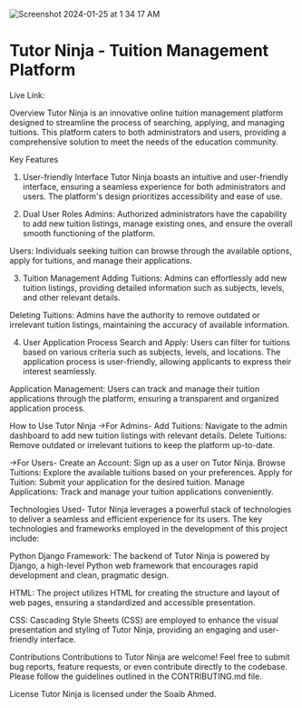 
![Screenshot 2024-01-25 at 1 34 17 AM](https://github.com/Soaib-Ahmed/Tuition_Media/assets/113377540/56b5717f-2b35-41d3-801a-507b8a3c2b07)

# Tutor Ninja - Tuition Management Platform

Live Link: 

Overview
Tutor Ninja is an innovative online tuition management platform designed to streamline the process of searching, applying, and managing tuitions. This platform caters to both administrators and users, providing a comprehensive solution to meet the needs of the education community.

Key Features
1. User-friendly Interface
Tutor Ninja boasts an intuitive and user-friendly interface, ensuring a seamless experience for both administrators and users. The platform's design prioritizes accessibility and ease of use.

2. Dual User Roles
Admins: Authorized administrators have the capability to add new tuition listings, manage existing ones, and ensure the overall smooth functioning of the platform.

Users: Individuals seeking tuition can browse through the available options, apply for tuitions, and manage their applications.

3. Tuition Management
Adding Tuitions: Admins can effortlessly add new tuition listings, providing detailed information such as subjects, levels, and other relevant details.

Deleting Tuitions: Admins have the authority to remove outdated or irrelevant tuition listings, maintaining the accuracy of available information.

4. User Application Process
Search and Apply: Users can filter for tuitions based on various criteria such as subjects, levels, and locations. The application process is user-friendly, allowing applicants to express their interest seamlessly.

Application Management: Users can track and manage their tuition applications through the platform, ensuring a transparent and organized application process.

How to Use Tutor Ninja
->For Admins-
Add Tuitions: Navigate to the admin dashboard to add new tuition listings with relevant details.
Delete Tuitions: Remove outdated or irrelevant tuitions to keep the platform up-to-date.

->For Users-
Create an Account: Sign up as a user on Tutor Ninja.
Browse Tuitions: Explore the available tuitions based on your preferences.
Apply for Tuition: Submit your application for the desired tuition.
Manage Applications: Track and manage your tuition applications conveniently.

Technologies Used-
Tutor Ninja leverages a powerful stack of technologies to deliver a seamless and efficient experience for its users. The key technologies and frameworks employed in the development of this project include:

Python Django Framework: The backend of Tutor Ninja is powered by Django, a high-level Python web framework that encourages rapid development and clean, pragmatic design.

HTML: The project utilizes HTML for creating the structure and layout of web pages, ensuring a standardized and accessible presentation.

CSS: Cascading Style Sheets (CSS) are employed to enhance the visual presentation and styling of Tutor Ninja, providing an engaging and user-friendly interface.

Contributions
Contributions to Tutor Ninja are welcome! Feel free to submit bug reports, feature requests, or even contribute directly to the codebase. Please follow the guidelines outlined in the CONTRIBUTING.md file.

License
Tutor Ninja is licensed under the Soaib Ahmed. 

